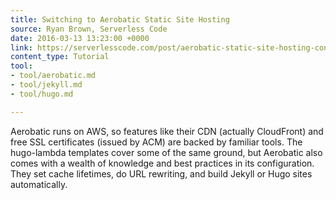 ```yaml
---
title: Switching to Aerobatic Static Site Hosting
source: Ryan Brown, Serverless Code
date: 2016-03-13 13:23:00 +0000
link: https://serverlesscode.com/post/aerobatic-static-site-hosting-conversion/
content_type: Tutorial
tool:
- tool/aerobatic.md
- tool/jekyll.md
- tool/hugo.md

---
```

Aerobatic runs on AWS, so features like their CDN (actually CloudFront) and free SSL certificates (issued by ACM) are backed by familiar tools. The hugo-lambda templates cover some of the same ground, but Aerobatic also comes with a wealth of knowledge and best practices in its configuration. They set cache lifetimes, do URL rewriting, and build Jekyll or Hugo sites automatically.
